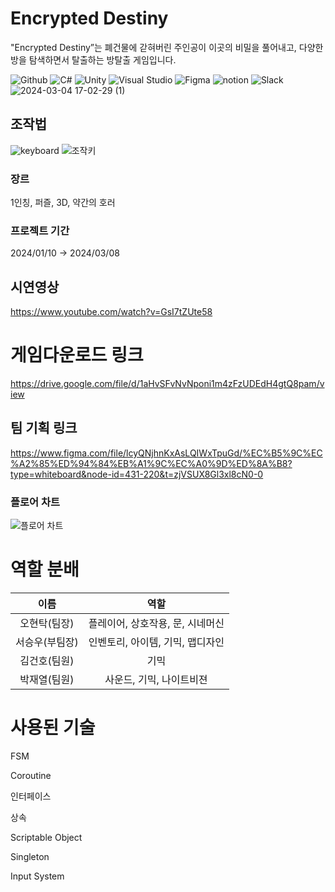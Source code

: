 # Encrypted Destiny

"Encrypted Destiny”는 폐건물에 갇혀버린 주인공이 이곳의 비밀을 풀어내고, 다양한 방을 탐색하면서 탈출하는 방탈출 게임입니다.

![Github](https://img.shields.io/badge/GitHub-100000?style=for-the-badge&logo=github&logoColor=white) ![C#](https://img.shields.io/badge/C%23-239120?style=for-the-badge&logo=c-sharp&logoColor=white) ![Unity](https://img.shields.io/badge/Unity-100000?style=for-the-badge&logo=unity&logoColor=white) ![Visual Studio](https://img.shields.io/badge/Visual_Studio-5C2D91?style=for-the-badge&logo=visual%20studio&logoColor=white) ![Figma](https://img.shields.io/badge/Figma-F24E1E?style=for-the-badge&logo=figma&logoColor=white) ![notion](https://img.shields.io/badge/Notion-000000?style=for-the-badge&logo=notion&logoColor=white) ![Slack](https://img.shields.io/badge/Slack-4A154B?style=for-the-badge&logo=slack&logoColor=white)
![2024-03-04 17-02-29 (1)](https://github.com/tjtmddn123/atmStudy/assets/149347374/10202abf-80fb-4e1f-aaf0-e92fa46bf1c2)
## 조작법
![keyboard](https://github.com/tjtmddn123/atmStudy/assets/149347374/ff385ef9-1f47-4e9b-8af0-aa00ff23d24f)
![조작키](https://github.com/tjtmddn123/atmStudy/assets/149347374/8ba7143a-532a-4d30-9831-6b8a460dab52)
### 장르
1인칭, 퍼즐, 3D, 약간의 호러
### 프로젝트 기간
2024/01/10 → 2024/03/08
## 시연영상
<https://www.youtube.com/watch?v=GsI7tZUte58>
# 게임다운로드 링크
<https://drive.google.com/file/d/1aHvSFvNvNponi1m4zFzUDEdH4gtQ8pam/view>

## 팀 기획 링크
<https://www.figma.com/file/lcyQNjhnKxAsLQIWxTpuGd/%EC%B5%9C%EC%A2%85%ED%94%84%EB%A1%9C%EC%A0%9D%ED%8A%B8?type=whiteboard&node-id=431-220&t=zjVSUX8Gl3xl8cN0-0>
### 플로어 차트
![플로어 차트](https://github.com/tjtmddn123/atmStudy/assets/149347374/7e05125d-7f3e-4ca8-945e-cd7de4bea14c)

# 역할 분배
|이름|역할|
|:---:|:---:|
|오현탁(팀장)|플레이어, 상호작용, 문, 시네머신|
|서승우(부팀장)|인벤토리, 아이템, 기믹, 맵디자인|
|김건호(팀원)|기믹|
|박재열(팀원)|사운드, 기믹, 나이트비젼|

# 사용된 기술
FSM

Coroutine

인터페이스

상속

Scriptable Object

Singleton

Input System
